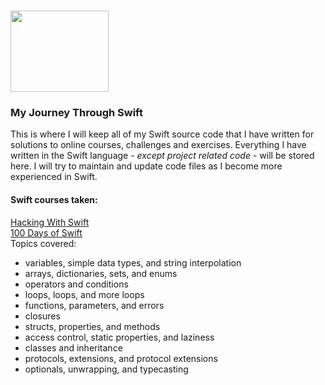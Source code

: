 # <img src="https://upload.wikimedia.org/wikipedia/commons/thumb/9/9d/Swift_logo.svg/1138px-Swift_logo.svg.png" width="157" height="130">

### My Journey Through Swift

This is where I will keep all of my Swift source code that I have written for solutions to online courses, challenges and exercises. Everything I have written in the Swift language - <i>except project related code</i> - will be stored here. I will try to maintain and update code files as I become more experienced in Swift.

#### Swift courses taken:

[Hacking With Swift](https://www.hackingwithswift.com/read)</br>
[100 Days of Swift](https://www.hackingwithswift.com/100/)<br>
Topics covered:
* variables, simple data types, and string interpolation
* arrays, dictionaries, sets, and enums
* operators and conditions
* loops, loops, and more loops
* functions, parameters, and errors
* closures
* structs, properties, and methods
* access control, static properties, and laziness
* classes and inheritance
* protocols, extensions, and protocol extensions
* optionals, unwrapping, and typecasting
